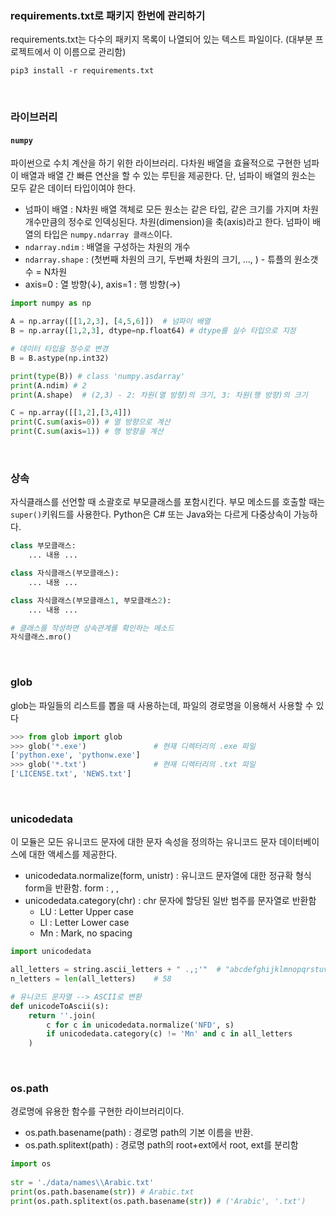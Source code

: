 ### requirements.txt로 패키지 한번에 관리하기
requirements.txt는 다수의 패키지 목록이 나열되어 있는 텍스트 파일이다. (대부분 프로젝트에서 이 이름으로 관리함) <br>
```shell
pip3 install -r requirements.txt
```
<br>

### 라이브러리
#### `numpy` 
파이썬으로 수치 계산을 하기 위한 라이브러리. 다차원 배열을 효율적으로 구현한 넘파이 배열과 배열 간 빠른 연산을 할 수 있는 루틴을 제공한다. 단, 넘파이 배열의 원소는 모두 같은 데이터 타입이여야 한다.

* 넘파이 배열 : N차원 배열 객체로 모든 원소는 같은 타입, 같은 크기를 가지며 차원 개수만큼의 정수로 인덱싱된다. 차원(dimension)을 축(axis)라고 한다. 넘파이 배열의 타입은 `numpy.ndarray 클래스`이다.
* `ndarray.ndim` : 배열을 구성하는 차원의 개수
* `ndarray.shape` : (첫번째 차원의 크기, 두번째 차원의 크기, ..., ) - 튜플의 원소갯수 = N차원
* axis=0 : 열 방향(↓), axis=1 : 행 방향(→)

```python
import numpy as np

A = np.array([[1,2,3], [4,5,6]])  # 넘파이 배열
B = np.array([1,2,3], dtype=np.float64) # dtype를 실수 타입으로 지정

# 데이터 타입을 정수로 변경
B = B.astype(np.int32)

print(type(B)) # class 'numpy.asdarray'
print(A.ndim) # 2
print(A.shape)  # (2,3) - 2: 차원(열 방향)의 크기, 3: 차원(행 방향)의 크기

C = np.array([[1,2],[3,4]])
print(C.sum(axis=0)) # 열 방향으로 계산
print(C.sum(axis=1)) # 행 방향을 계산
```
<br>

### 상속
자식클래스를 선언할 때 소괄호로 부모클래스를 포함시킨다. 부모 메소드를 호출할 때는 `super()`키워드를 사용한다. 
Python은 C# 또는 Java와는 다르게 다중상속이 가능하다. 
```python
class 부모클래스:
    ... 내용 ...

class 자식클래스(부모클래스):
    ... 내용 ...

class 자식클래스(부모클래스1, 부모클래스2):
    ... 내용 ...

# 클래스를 작성하면 상속관계를 확인하는 메소드
자식클래스.mro()
```
<br>

### glob
glob는 파일들의 리스트를 뽑을 때 사용하는데, 파일의 경로명을 이용해서 사용할 수 있다
```python
>>> from glob import glob
>>> glob('*.exe')               # 현재 디렉터리의 .exe 파일
['python.exe', 'pythonw.exe']
>>> glob('*.txt')               # 현재 디렉터리의 .txt 파일
['LICENSE.txt', 'NEWS.txt']
```
<br>

### unicodedata
이 모듈은 모든 유니코드 문자에 대한 문자 속성을 정의하는 유니코드 문자 데이터베이스에 대한 액세스를 제공한다.
* unicodedata.normalize(form, unistr) : 유니코드 문자열에 대한 정규확 형식 form을 반환함. form : <NFC>, <NFKC>, <NFD> 
* unicodedata.category(chr) : chr 문자에 할당된 일반 범주를 문자열로 반환함 
    * LU : Letter Upper case
    * Ll : Letter Lower case
    * Mn : Mark, no spacing
    
```python
import unicodedata

all_letters = string.ascii_letters + " .,;'"  # "abcdefghijklmnopqrstuvwxyzABCDEFGHIJKLMNOPQRSTUVWXYZ .,:''"
n_letters = len(all_letters)    # 58

# 유니코드 문자열 --> ASCII로 변환
def unicodeToAscii(s):
    return ''.join(
        c for c in unicodedata.normalize('NFD', s)
        if unicodedata.category(c) != 'Mn' and c in all_letters
    )
```
<br>

### os.path
경로명에 유용한 함수를 구현한 라이브러리이다. 
* os.path.basename(path) : 경로명 path의 기본 이름을 반환. 
* os.path.splitext(path) : 경로명 path의 root+ext에서 root, ext를 분리함
```python
import os
    
str = './data/names\\Arabic.txt'
print(os.path.basename(str)) # Arabic.txt
print(os.path.splitext(os.path.basename(str)) # ('Arabic', '.txt')
```
